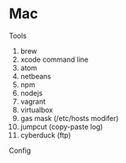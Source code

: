 # Mac

Tools  
1. brew  
2. xcode command line  
3. atom  
4. netbeans  
5. npm  
6. nodejs  
7. vagrant  
8. virtualbox  
9. gas mask \(/etc/hosts modifer\)  
10. jumpcut \(copy-paste log\)  
11. cyberduck \(ftp\)

Config

